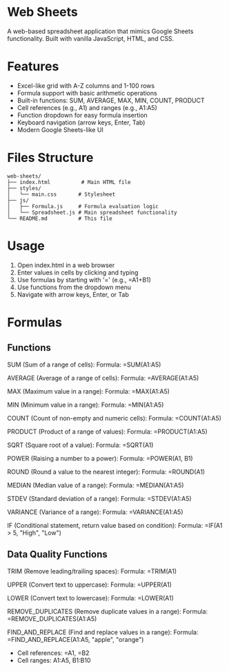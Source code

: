 # Web Sheets

A web-based spreadsheet application that mimics Google Sheets functionality. Built with vanilla JavaScript, HTML, and CSS.

# Features

- Excel-like grid with A-Z columns and 1-100 rows
- Formula support with basic arithmetic operations
- Built-in functions: SUM, AVERAGE, MAX, MIN, COUNT, PRODUCT
- Cell references (e.g., A1) and ranges (e.g., A1:A5)
- Function dropdown for easy formula insertion
- Keyboard navigation (arrow keys, Enter, Tab)
- Modern Google Sheets-like UI

# Files Structure

```
web-sheets/
├── index.html          # Main HTML file
├── styles/
│   └── main.css       # Stylesheet
├── js/
│   ├── Formula.js     # Formula evaluation logic
│   └── Spreadsheet.js # Main spreadsheet functionality
└── README.md          # This file
```

# Usage

1. Open index.html in a web browser
2. Enter values in cells by clicking and typing
3. Use formulas by starting with '=' (e.g., =A1+B1)
4. Use functions from the dropdown menu
5. Navigate with arrow keys, Enter, or Tab

# Formulas

## Functions

SUM (Sum of a range of cells):
Formula: =SUM(A1:A5)

AVERAGE (Average of a range of cells):
Formula: =AVERAGE(A1:A5)

MAX (Maximum value in a range):
Formula: =MAX(A1:A5)

MIN (Minimum value in a range):
Formula: =MIN(A1:A5)

COUNT (Count of non-empty and numeric cells):
Formula: =COUNT(A1:A5)

PRODUCT (Product of a range of values):
Formula: =PRODUCT(A1:A5)

SQRT (Square root of a value):
Formula: =SQRT(A1)

POWER (Raising a number to a power):
Formula: =POWER(A1, B1)

ROUND (Round a value to the nearest integer):
Formula: =ROUND(A1)

MEDIAN (Median value of a range):
Formula: =MEDIAN(A1:A5)

STDEV (Standard deviation of a range):
Formula: =STDEV(A1:A5)

VARIANCE (Variance of a range):
Formula: =VARIANCE(A1:A5)

IF (Conditional statement, return value based on condition):
Formula: =IF(A1 > 5, "High", "Low")

## Data Quality Functions

TRIM (Remove leading/trailing spaces):
Formula: =TRIM(A1)

UPPER (Convert text to uppercase):
Formula: =UPPER(A1)

LOWER (Convert text to lowercase):
Formula: =LOWER(A1)

REMOVE_DUPLICATES (Remove duplicate values in a range):
Formula: =REMOVE_DUPLICATES(A1:A5)

FIND_AND_REPLACE (Find and replace values in a range):
Formula: =FIND_AND_REPLACE(A1:A5, "apple", "orange")

- Cell references: =A1, =B2
- Cell ranges: A1:A5, B1:B10
